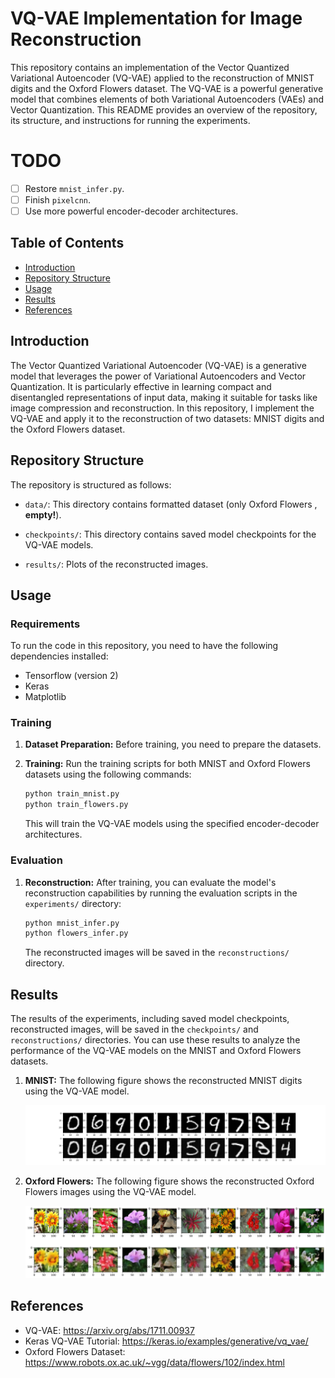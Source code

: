 # VQ-VAE Implementation for Image Reconstruction

This repository contains an implementation of the Vector Quantized Variational Autoencoder (VQ-VAE) applied to the reconstruction of MNIST digits and the Oxford Flowers dataset. The VQ-VAE is a powerful generative model that combines elements of both Variational Autoencoders (VAEs) and Vector Quantization. This README provides an overview of the repository, its structure, and instructions for running the experiments.

# TODO

- [ ] Restore `mnist_infer.py`.
- [ ] Finish `pixelcnn`.
- [ ] Use more powerful encoder-decoder architectures.

## Table of Contents

- [Introduction](#introduction)
- [Repository Structure](#repository-structure)
- [Usage](#usage)
- [Results](#results)
- [References](#references)

## Introduction

The Vector Quantized Variational Autoencoder (VQ-VAE) is a generative model that leverages the power of Variational Autoencoders and Vector Quantization. It is particularly effective in learning compact and disentangled representations of input data, making it suitable for tasks like image compression and reconstruction. In this repository, I implement the VQ-VAE and apply it to the reconstruction of two datasets: MNIST digits and the Oxford Flowers dataset.

## Repository Structure

The repository is structured as follows:

- `data/`: This directory contains formatted dataset (only Oxford Flowers , **empty!**).

- `checkpoints/`: This directory contains saved model checkpoints for the VQ-VAE models.

- `results/`: Plots of the reconstructed images.

## Usage

### Requirements

To run the code in this repository, you need to have the following dependencies installed:

- Tensorflow (version 2)
- Keras
- Matplotlib

### Training

1. **Dataset Preparation:** Before training, you need to prepare the datasets.

2. **Training:** Run the training scripts for both MNIST and Oxford Flowers datasets using the following commands:

   ```bash
   python train_mnist.py
   python train_flowers.py
   ```

   This will train the VQ-VAE models using the specified encoder-decoder architectures.

### Evaluation

1. **Reconstruction:** After training, you can evaluate the model's reconstruction capabilities by running the evaluation scripts in the `experiments/` directory:

   ```bash
   python mnist_infer.py
   python flowers_infer.py
   ```

   The reconstructed images will be saved in the `reconstructions/` directory.

## Results

The results of the experiments, including saved model checkpoints, reconstructed images, will be saved in the `checkpoints/` and `reconstructions/` directories. You can use these results to analyze the performance of the VQ-VAE models on the MNIST and Oxford Flowers datasets.

1. **MNIST:** The following figure shows the reconstructed MNIST digits using the VQ-VAE model.

   ![MNIST Reconstructions](./reconstructions/mnist_recon.png)

2. **Oxford Flowers:** The following figure shows the reconstructed Oxford Flowers images using the VQ-VAE model.

   ![Flowers Reconstructions](./reconstructions/flowers_recon.png)

## References

- VQ-VAE: https://arxiv.org/abs/1711.00937
- Keras VQ-VAE Tutorial: https://keras.io/examples/generative/vq_vae/
- Oxford Flowers Dataset: https://www.robots.ox.ac.uk/~vgg/data/flowers/102/index.html